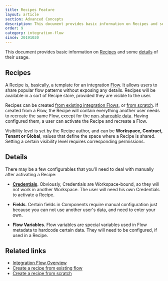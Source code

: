 ```yaml
---
title: Recipes Feature
layout: article
section: Advanced Concepts
description: This document provides basic information on Recipes and some details of their usage.
order: 9
category: integration-flow
since: 20191030
---
```


This document provides basic information on [Recipes](#recipes) and some [details](#details) of their usage.

## Recipes

A Recipe is, basically, a template for an integration [Flow](integration-flow). It allows users to share popular flow patterns without exposing any details. Recipes will be available in a sort of Recipe store, provided they are visible to the user.

Recipes can be created [from existing integration Flows]({{site.data.tenant.apiBaseUri}}/docs/v2/#create-a-recipe-from-existing-flow), or [from scratch]({{site.data.tenant.apiBaseUri}}/docs/v2/#create-a-recipe). If created from a Flow, the Recipe will contain everything another user needs to recreate the same Flow, except for the [non-shareable data](#details). Having configured them, a user can activate the Recipe and recreate a Flow.

Visibility level is set by the Recipe author, and can be **Workspace, Contract, Tenant or Global**, values that define the space where a Recipe is shared. Setting a certain visibility level requires corresponding permissions.

## Details

There may be a few configurables that you'll need to deal with manually after activating a Recipe:

- **[Credentials](credential)**. Obviously, Credentials are Workspace-bound, so they will not work in another Workspace. The user will need his own Credentials to activate a Recipe.

- **Fields**. Certain fields in Components require manual configuration just because you can not use another user's data, and need to enter your own.

- **Flow Variables**. Flow variables are special variables used in Flow metadata to hardcode certain data. They will need to be configured, if used in a Recipe.

## Related links

- [Integration Flow Overview](integration-flow)
- [Create a recipe from existing flow]({{site.data.tenant.apiBaseUri}}/docs/v2/#create-a-recipe-from-existing-flow)
- [Create a recipe from scratch]({{site.data.tenant.apiBaseUri}}/docs/v2/#create-a-recipe)
